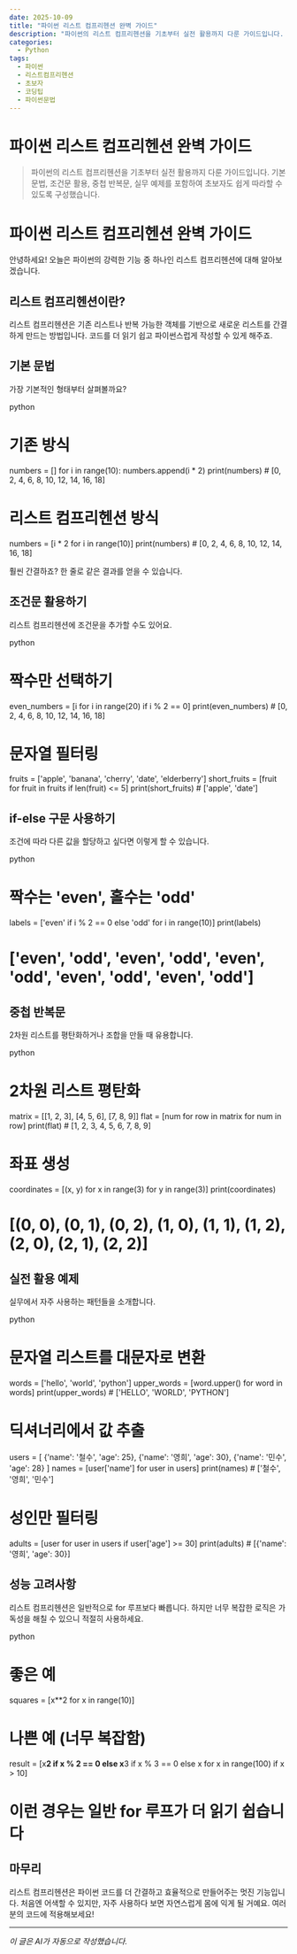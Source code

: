 ```yaml
---
date: 2025-10-09
title: "파이썬 리스트 컴프리헨션 완벽 가이드"
description: "파이썬의 리스트 컴프리헨션을 기초부터 실전 활용까지 다룬 가이드입니다. 기본 문법, 조건문 활용, 중첩 반복문, 실무 예제를 포함하여 초보자도 쉽게 따라할 수 있도록 구성했습니다."
categories:
  - Python
tags:
  - 파이썬
  - 리스트컴프리헨션
  - 초보자
  - 코딩팁
  - 파이썬문법
---
```


# 파이썬 리스트 컴프리헨션 완벽 가이드

> 파이썬의 리스트 컴프리헨션을 기초부터 실전 활용까지 다룬 가이드입니다. 기본 문법, 조건문 활용, 중첩 반복문, 실무 예제를 포함하여 초보자도 쉽게 따라할 수 있도록 구성했습니다.


# 파이썬 리스트 컴프리헨션 완벽 가이드

안녕하세요! 오늘은 파이썬의 강력한 기능 중 하나인 리스트 컴프리헨션에 대해 알아보겠습니다.

## 리스트 컴프리헨션이란?

리스트 컴프리헨션은 기존 리스트나 반복 가능한 객체를 기반으로 새로운 리스트를 간결하게 만드는 방법입니다. 코드를 더 읽기 쉽고 파이썬스럽게 작성할 수 있게 해주죠.

## 기본 문법

가장 기본적인 형태부터 살펴볼까요?

python
# 기존 방식
numbers = []
for i in range(10):
    numbers.append(i * 2)
print(numbers)  # [0, 2, 4, 6, 8, 10, 12, 14, 16, 18]

# 리스트 컴프리헨션 방식
numbers = [i * 2 for i in range(10)]
print(numbers)  # [0, 2, 4, 6, 8, 10, 12, 14, 16, 18]


훨씬 간결하죠? 한 줄로 같은 결과를 얻을 수 있습니다.

## 조건문 활용하기

리스트 컴프리헨션에 조건문을 추가할 수도 있어요.

python
# 짝수만 선택하기
even_numbers = [i for i in range(20) if i % 2 == 0]
print(even_numbers)  # [0, 2, 4, 6, 8, 10, 12, 14, 16, 18]

# 문자열 필터링
fruits = ['apple', 'banana', 'cherry', 'date', 'elderberry']
short_fruits = [fruit for fruit in fruits if len(fruit) <= 5]
print(short_fruits)  # ['apple', 'date']


## if-else 구문 사용하기

조건에 따라 다른 값을 할당하고 싶다면 이렇게 할 수 있습니다.

python
# 짝수는 'even', 홀수는 'odd'
labels = ['even' if i % 2 == 0 else 'odd' for i in range(10)]
print(labels)
# ['even', 'odd', 'even', 'odd', 'even', 'odd', 'even', 'odd', 'even', 'odd']


## 중첩 반복문

2차원 리스트를 평탄화하거나 조합을 만들 때 유용합니다.

python
# 2차원 리스트 평탄화
matrix = [[1, 2, 3], [4, 5, 6], [7, 8, 9]]
flat = [num for row in matrix for num in row]
print(flat)  # [1, 2, 3, 4, 5, 6, 7, 8, 9]

# 좌표 생성
coordinates = [(x, y) for x in range(3) for y in range(3)]
print(coordinates)
# [(0, 0), (0, 1), (0, 2), (1, 0), (1, 1), (1, 2), (2, 0), (2, 1), (2, 2)]


## 실전 활용 예제

실무에서 자주 사용하는 패턴들을 소개합니다.

python
# 문자열 리스트를 대문자로 변환
words = ['hello', 'world', 'python']
upper_words = [word.upper() for word in words]
print(upper_words)  # ['HELLO', 'WORLD', 'PYTHON']

# 딕셔너리에서 값 추출
users = [
    {'name': '철수', 'age': 25},
    {'name': '영희', 'age': 30},
    {'name': '민수', 'age': 28}
]
names = [user['name'] for user in users]
print(names)  # ['철수', '영희', '민수']

# 성인만 필터링
adults = [user for user in users if user['age'] >= 30]
print(adults)  # [{'name': '영희', 'age': 30}]


## 성능 고려사항

리스트 컴프리헨션은 일반적으로 for 루프보다 빠릅니다. 하지만 너무 복잡한 로직은 가독성을 해칠 수 있으니 적절히 사용하세요.

python
# 좋은 예
squares = [x**2 for x in range(10)]

# 나쁜 예 (너무 복잡함)
result = [x**2 if x % 2 == 0 else x**3 if x % 3 == 0 else x for x in range(100) if x > 10]
# 이런 경우는 일반 for 루프가 더 읽기 쉽습니다


## 마무리

리스트 컴프리헨션은 파이썬 코드를 더 간결하고 효율적으로 만들어주는 멋진 기능입니다. 처음엔 어색할 수 있지만, 자주 사용하다 보면 자연스럽게 몸에 익게 될 거예요. 여러분의 코드에 적용해보세요!

<!-- more -->

---

*이 글은 AI가 자동으로 작성했습니다.*

